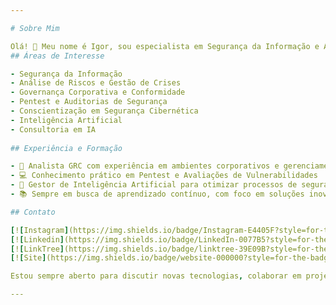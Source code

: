 ```yaml
---

# Sobre Mim

Olá! 👋 Meu nome é Igor, sou especialista em Segurança da Informação e Análise de Riscos, e eu Tambem Gosto de Inteligencia Artificial 
## Áreas de Interesse

- Segurança da Informação
- Análise de Riscos e Gestão de Crises
- Governança Corporativa e Conformidade
- Pentest e Auditorias de Segurança
- Conscientização em Segurança Cibernética
- Inteligência Artificial
- Consultoria em IA
  
## Experiência e Formação

- 💼 Analista GRC com experiência em ambientes corporativos e gerenciamento de riscos tecnológicos
- 💻 Conhecimento prático em Pentest e Avaliações de Vulnerabilidades
- 🤖 Gestor de Inteligência Artificial para otimizar processos de segurança e conformidade
- 📚 Sempre em busca de aprendizado contínuo, com foco em soluções inovadoras para desafios de segurança

## Contato

[![Instagram](https://img.shields.io/badge/Instagram-E4405F?style=for-the-badge&logo=instagram&logoColor=white)](https://www.instagram.com/igorcybertec/)
[![Linkedin](https://img.shields.io/badge/LinkedIn-0077B5?style=for-the-badge&logo=linkedin&logoColor=white)](https://www.linkedin.com/in/igorgoncalvesoliveira/)
[![LinkTree](https://img.shields.io/badge/linktree-39E09B?style=for-the-badge&logo=linktree&logoColor=white)](https://linktr.ee/igorcybertec)
[![Site](https://img.shields.io/badge/website-000000?style=for-the-badge&logo=About.me&logoColor=white)](https://pivotesecurity.webnode.page/)

Estou sempre aberto para discutir novas tecnologias, colaborar em projetos relacionados a segurança e compartilhar conhecimento. Vamos conversar!

---
```

